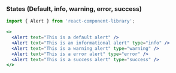 ### States (Default, info, warning, error, success)

```jsx
import { Alert } from 'react-component-library';

<>
  <Alert text="This is a default alert" />
  <Alert text="This is an informational alert" type="info" />
  <Alert text="This is a warning alert" type="warning" />
  <Alert text="This is a error alert" type="error" />
  <Alert text="This is a success alert" type="success" />
</>
```